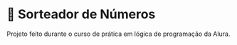 # 🔢 Sorteador de Números
Projeto feito durante o curso de prática em lógica de programação da Alura.
